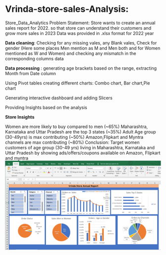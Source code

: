 # Vrinda-store-sales-Analysis:
Store_Data_Analytics
Problem Statement: Store wants to create an annual sales report for 2022. so that store can understand their customers and grow more sales in 2023 Data was provided in .xlsx format for 2022 year

**Data cleaning**: Checking for any missing vales, any Blank vales, Check for gender (Here some places Men mention as M and Men both and for Women mentioned as W and Women) and checking any mismatch in the corresponding columns data

**Data processing** : generating age brackets based on the range, extracting Month from Date column

Using Pivot tables creating different charts: Combo chart, Bar chart,Pie chart

Generating interactive dashboard and adding Slicers

Providing Insights based on the analysis

**Store Insights**

Women are more likely to buy compared to men (~65%)
Maharashtra, Karnataka and Uttar Pradesh are the top 3 states (~35%)
Adult Age group (30-49yrs) is max contributing (~50%)
Amazon,Flipkart and Myntra channels are max contributing (~80%) Conclusion: Target women customers of age group (30-49 yrs) living in Maharashtra, Karnataka and Uttar Pradesh by showing ads/offers/coupons available on Amazon, Flipkart and myntra
![Alt Text](https://github.com/AFZALSUNSHINE/Vrinda-store-sales-Analysis/blob/main/excel%20-Screenshot%202024-11-29%20224251.png  "Optional Title") 
